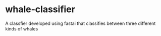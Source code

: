 # whale-classifier
 A classfier developed using fastai that classifies  between three different kinds of whales
